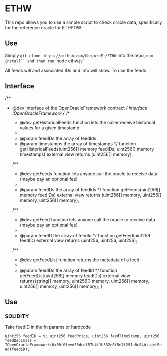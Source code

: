 # ETHW
This repo allows you to use a simple script to check oracle data, specifically for the reference oracle for ETHPOW.

## Use
Simply
`git clone https://github.com/ConjureFi/ETHW`
into the repo,
`npm install``
and then run `node ethw.js`

All feeds will and associated IDs and info will show. To use the feeds 

## Interface
/**
 * @dev Interface of the OpenOracleFramework contract
 */
interface IOpenOracleFramework {
    /**
    * @dev getHistoricalFeeds function lets the caller receive historical values for a given timestamp
    *
    * @param feedIDs the array of feedIds
    * @param timestamps the array of timestamps
    */
    function getHistoricalFeeds(uint256[] memory feedIDs, uint256[] memory timestamps) external view returns (uint256[] memory);

    /**
    * @dev getFeeds function lets anyone call the oracle to receive data (maybe pay an optional fee)
    *
    * @param feedIDs the array of feedIds
    */
    function getFeeds(uint256[] memory feedIDs) external view returns (uint256[] memory, uint256[] memory, uint256[] memory);

    /**
    * @dev getFeed function lets anyone call the oracle to receive data (maybe pay an optional fee)
    *
    * @param feedID the array of feedId
    */
    function getFeed(uint256 feedID) external view returns (uint256, uint256, uint256);

    /**
    * @dev getFeedList function returns the metadata of a feed
    *
    * @param feedIDs the array of feedId
    */
    function getFeedList(uint256[] memory feedIDs) external view returns(string[] memory, uint256[] memory, uint256[] memory, uint256[] memory, uint256[] memory);
}`

## Use
### SOLIDITY
Take feedID in the fn params or hardcode

`uint256 feedID = x;
uint256 feedPrice, uint256 feedTimeStamp, uint256 feedDecimals = IOpenOracleFramework(0x00f0feed50dcdf57b4f1b532e8f5e7f291e0c84b).getFeed(feedID);`
